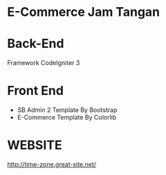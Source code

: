 # E-Commerce Jam Tangan 

# Back-End
Framework CodeIgniter 3
# Front End 
- SB Admin 2 Template By Bootstrap
- E-Commerce Template By Colorlib

# WEBSITE
<http://time-zone.great-site.net/>
